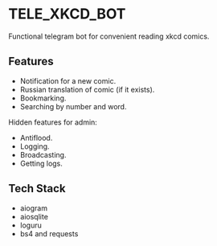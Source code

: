 # TELE_XKCD_BOT

Functional telegram bot for convenient reading xkcd comics.

## Features
- Notification for a new comic.
- Russian translation of comic (if it exists).
- Bookmarking.
- Searching by number and word.
 
Hidden features for admin:
- Antiflood.
- Logging.
- Broadcasting.
- Getting logs.


## Tech Stack

- aiogram
- aiosqlite
- loguru
- bs4 and requests
